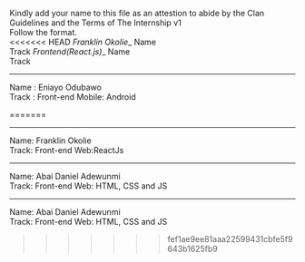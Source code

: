 Kindly add your name to this file as an attestion to abide by the Clan Guidelines and the Terms of The Internship v1
<br/> Follow the format.<br/> 
<<<<<<< HEAD
_Franklin Okolie__
Name <br/>
Track
_Frontend(React.js)__
Name <br/>
Track
___
Name : Eniayo Odubawo <br/>
Track : Front-end Mobile: Android
 

=======
___
Name: Franklin Okolie <br/>
Track: Front-end Web:ReactJs
___
Name: Abai Daniel Adewunmi  <br/>
Track: Front-end Web: HTML, CSS and JS
___
Name: Abai Daniel Adewunmi <br/>
Track: Front-end Web: HTML, CSS and JS
>>>>>>> fef1ae9ee81aaa22599431cbfe5f9643b1625fb9
